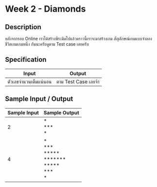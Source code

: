 # Week 2 - Diamonds
## Description
หลังจากรอบ Online เราได้สร้างพีระมิดไปแล้วคราวนี้เราจะมาสร้างเกม สัญลักษณ์เกมแบบจำลองชีวิตเกมเกมหนึ่ง กันนะครับดูตาม Test case เลยครับ

## Specification
|Input|Output|
|-|-|
|ตัวเลขจำนวนเต็มแน่นอน|ตาม Test Case เลยจ้า|

## Sample Input / Output
|Sample Input|Sample Output|
|-|-|
|2| * <br> *** <br> *|
|4|   * <br>   *** <br>  ***** <br> ******* <br>  ***** <br>   *** <br>    *|
